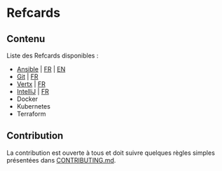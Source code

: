 # Refcards

## Contenu
Liste des Refcards disponibles :
* [Ansible](ansible) | [FR](ansible/FR.md) | [EN](ansible/EN.md)
* [Git](git) | [FR](git/FR.md)
* [Vertx](vertx) | [FR](vertx/FR.md)
* [IntelliJ](intellij) | [FR](intellij/FR.md)
* Docker
* Kubernetes
* Terraform


## Contribution
La contribution est ouverte à tous et doit suivre quelques règles simples présentées dans [CONTRIBUTING.md](CONTRIBUTING.md).
